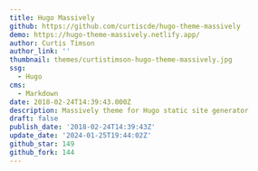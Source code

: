 ```yaml
---
title: Hugo Massively
github: https://github.com/curtiscde/hugo-theme-massively
demo: https://hugo-theme-massively.netlify.app/
author: Curtis Timson
author_link: ''
thumbnail: themes/curtistimson-hugo-theme-massively.jpg
ssg:
  - Hugo
cms:
  - Markdown
date: 2018-02-24T14:39:43.000Z
description: Massively theme for Hugo static site generator
draft: false
publish_date: '2018-02-24T14:39:43Z'
update_date: '2024-01-25T19:44:02Z'
github_star: 149
github_fork: 144
---
```


